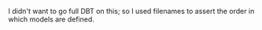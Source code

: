 I didn't want to go full DBT on this; so I used filenames to assert the order in which models are defined.